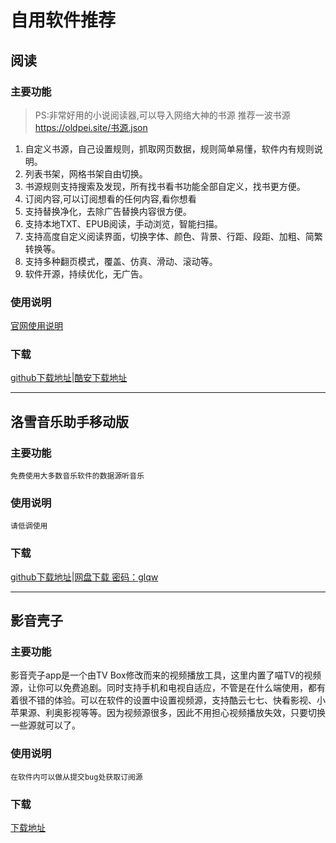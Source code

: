 # 自用软件推荐


## 阅读

### 主要功能
>
> PS:非常好用的小说阅读器,可以导入网络大神的书源
> 推荐一波书源 <https://oldpei.site/书源.json>

1. 自定义书源，自己设置规则，抓取网页数据，规则简单易懂，软件内有规则说明。
2. 列表书架，网格书架自由切换。
3. 书源规则支持搜索及发现，所有找书看书功能全部自定义，找书更方便。
4. 订阅内容,可以订阅想看的任何内容,看你想看
5. 支持替换净化，去除广告替换内容很方便。
6. 支持本地TXT、EPUB阅读，手动浏览，智能扫描。
7. 支持高度自定义阅读界面，切换字体、颜色、背景、行距、段距、加粗、简繁转换等。
8. 支持多种翻页模式，覆盖、仿真、滑动、滚动等。
9. 软件开源，持续优化，无广告。

### 使用说明

[官网使用说明](https://gedoor.github.io/)

### 下载

[github下载地址](https://github.com/gedoor/legado/releases/download/3.23.013123/legado_app_3.23.013123.apk)|[酷安下载地址](https://www.coolapk.com/apk/io.legado.app.release)

---

## 洛雪音乐助手移动版

### 主要功能

`免费使用大多数音乐软件的数据源听音乐`

### 使用说明

`请低调使用`

### 下载

[github下载地址](https://github.com/lyswhut/lx-music-mobile/releases)|[网盘下载 密码：glqw](https://www.lanzoui.com/b0bf2cfa/)

---

## 影音壳子

### 主要功能

影音壳子app是一个由TV Box修改而来的视频播放工具，这里内置了喵TV的视频源，让你可以免费追剧。同时支持手机和电视自适应，不管是在什么端使用，都有着很不错的体验。可以在软件的设置中设置视频源，支持酷云七七、快看影视、小苹果源、利奥影视等等。因为视频源很多，因此不用担心视频播放失效，只要切换一些源就可以了。

### 使用说明

`在软件内可以做从提交bug处获取订阅源`

### 下载

[下载地址](/影音壳子.apk)

